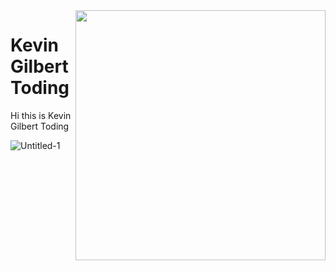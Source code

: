 
<img align='right' src='https://i.pinimg.com/originals/f3/c8/f9/f3c8f9ea0ce3de3991a9ebd35bfd7495.gif' width='400'>
<h1>Kevin Gilbert Toding</h1>
Hi this is Kevin Gilbert Toding

![Untitled-1](https://user-images.githubusercontent.com/79959818/139659540-39f7fdc4-06f5-4d0e-af7c-63ba8b44c9dd.png)






                                                                                    
